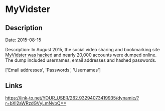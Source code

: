 # MyVidster

## Description

Date: 2015-08-15

Description:
In August 2015, the social video sharing and bookmarking site <a href="https://www.reddit.com/r/pwned/comments/3h4tud/myvidstercom_hacked_1_million_member_database/" target="_blank" rel="noopener">MyVidster was hacked</a> and nearly 20,000 accounts were dumped online. The dump included usernames, email addresses and hashed passwords.


['Email addresses', 'Passwords', 'Usernames']

## Links

https://link-to.net/YOUR_USER/262.93294073419935/dynamic/?r=bXl2aWRzdGVyLmNvbQ==